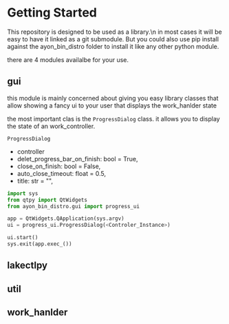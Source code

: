 # Getting Started

This repository is designed to be used as a library.\n in most cases it will be
easy to have it linked as a git submodule. But you could also use pip install
against the ayon_bin_distro folder to install it like any other python module.

there are 4 modules availalbe for your use.

## gui

this module is mainly concerned about giving you easy library classes that allow
showing a fancy ui to your user that displays the work_hanlder state

the most important clas is the `ProgressDialog` class. it allows you to display
the state of an work_controller.

`ProgressDialog`

- controller
- delet_progress_bar_on_finish: bool = True,
- close_on_finish: bool = False,
- auto_close_timeout: float = 0.5,
- title: str = "",

```py
import sys
from qtpy import QtWidgets
from ayon_bin_distro.gui import progress_ui

app = QtWidgets.QApplication(sys.argv)
ui = progress_ui.ProgressDialog(<Controler_Instance>)

ui.start()
sys.exit(app.exec_())
```

## lakectlpy

## util

## work_hanlder
